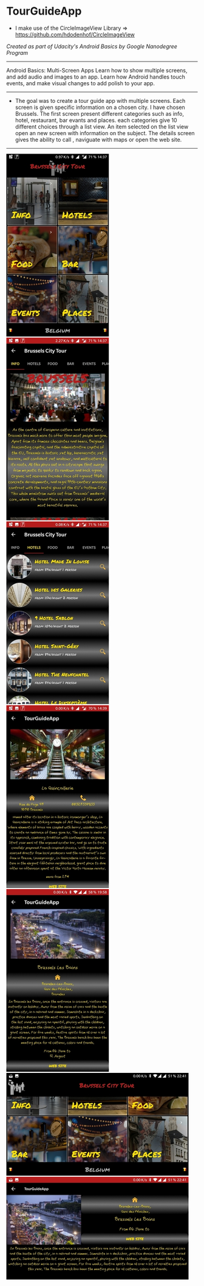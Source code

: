 # TourGuideApp

- I make use of the CircleImageView Library => https://github.com/hdodenhof/CircleImageView

*Created as part of Udacity's Android Basics by Google Nanodegree Program*
____________

Android Basics: Multi-Screen Apps
Learn how to show multiple screens, and add audio and images to an app. Learn how Android handles touch events, and make visual changes to add polish to your app.
____________

- The goal was to create a tour guide app with multiple screens. Each screen is given specific information on a chosen city.
I have chosen Brussels. The first screen present different categories such as info, hotel, restaurant, bar evants and places.
each categories give 10 different choices through a list view. An item selected on the list view open an new screen with information on the subject.
The details screen gives the ability to call , naviguate with maps or open the web site. 

___________

![Alt Text](https://github.com/fragargon/TourGuideApp/raw/master/tourguide1.jpeg) ![Alt Text](https://github.com/fragargon/TourGuideApp/raw/master/tourguide2.jpeg)
![Alt Text](https://github.com/fragargon/TourGuideApp/raw/master/tourguide3.jpeg) ![Alt Text](https://github.com/fragargon/TourGuideApp/raw/master/tourguide4.jpeg) ![Alt Text](https://github.com/fragargon/TourGuideApp/raw/master/tourguide5.jpeg) ![Alt Text](https://github.com/fragargon/TourGuideApp/raw/master/tourguide6.jpeg) ![Alt Text](https://github.com/fragargon/TourGuideApp/raw/master/tourguide7.jpeg)


